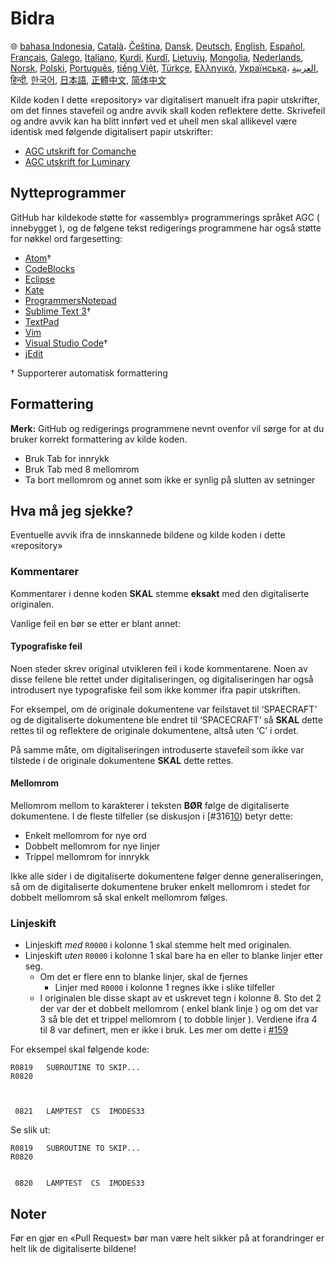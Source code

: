 # Bidra

🌐
[bahasa Indonesia][ID],
[Català][CA]،
[Čeština][CZ],
[Dansk][DA],
[Deutsch][DE],
[English][EN],
[Español][ES],
[Français][FR],
[Galego][GL],
[Italiano][IT],
[Kurdi][KU],
[Kurdî][KU],
[Lietuvių][LT],
[Mongolia][MN],
[Nederlands][NL],
[Norsk][NO],
[Polski][PL],
[Português][PT_BR],
[tiếng Việt][VI],
[Türkçe][TR],
[Ελληνικά][GR],
[Українська][UK]،
[العربية][AR],
[हिन्दी][HI_IN],
[한국어][KO_KR],
[日本語][JA],
[正體中文][ZH_TW],
[简体中文][ZH_CN]

[AR]:CONTRIBUTING.ar.md
[CA]:CONTRIBUTING.ca.md
[CZ]:CONTRIBUTING.cz.md
[DA]:CONTRIBUTING.da.md
[DE]:CONTRIBUTING.de.md
[EN]:../CONTRIBUTING.md
[ES]:CONTRIBUTING.es.md
[FR]:CONTRIBUTING.fr.md
[GL]:CONTRIBUTING.gl.md
[GR]:CONTRIBUTING.gr.md
[HI_IN]:CONTRIBUTING.hi_in.md
[ID]:CONTRIBUTING.id.md
[IT]:CONTRIBUTING.it.md
[JA]:CONTRIBUTING.ja.md
[KO_KR]:CONTRIBUTING.ko_kr.md
[KU]:CONTRIBUTING.ku.md
[LT]:CONTRIBUTING.lt.md
[MN]:CONTRIBUTING.mn.md
[NL]:CONTRIBUTING.nl.md
[NO]:CONTRIBUTING.no.md
[PL]:CONTRIBUTING.pl.md
[PT_BR]:CONTRIBUTING.pt_br.md
[TR]:CONTRIBUTING.tr.md
[UK]:CONTRIBUTING.uk.md
[VI]:CONTRIBUTING.vi.md
[ZH_CN]:CONTRIBUTING.zh_cn.md
[ZH_TW]:CONTRIBUTING.zh_tw.md

Kilde koden I dette «repository» var digitalisert manuelt ifra papir utskrifter, om det finnes stavefeil og andre avvik skall koden reflektere dette. Skrivefeil og andre avvik kan ha blitt innført ved et uhell men skal allikevel være identisk med følgende digitalisert papir utskrifter:

- [AGC utskrift for Comanche][8]
- [AGC utskrift for Luminary][9]

## Nytteprogrammer

GitHub har kildekode støtte for «assembly» programmerings språket AGC ( innebygget ), og de følgene tekst redigerings programmene har også støtte for nøkkel ord fargesetting:

- [Atom][Atom]†
- [CodeBlocks][CodeBlocks]
- [Eclipse][Eclipse]
- [Kate][Kate]
- [ProgrammersNotepad][ProgrammersNotepad]
- [Sublime Text 3][Sublime Text]†
- [TextPad][TextPad]
- [Vim][Vim]
- [Visual Studio Code][VisualStudioCode]†
- [jEdit][jEdit]

† Supporterer automatisk formattering

[Atom]:https://github.com/Alhadis/language-agc
[CodeBlocks]:https://github.com/virtualagc/virtualagc/tree/master/Contributed/SyntaxHighlight/CodeBlocks
[Eclipse]:https://github.com/virtualagc/virtualagc/tree/master/Contributed/SyntaxHighlight/Eclipse
[Kate]:https://github.com/virtualagc/virtualagc/tree/master/Contributed/SyntaxHighlight/Kate
[ProgrammersNotepad]:https://github.com/virtualagc/virtualagc/tree/master/Contributed/SyntaxHighlight/ProgrammersNotepad
[Sublime Text]:https://github.com/jimlawton/AGC-Assembly
[TextPad]:https://github.com/virtualagc/virtualagc/tree/master/Contributed/SyntaxHighlight/TextPad
[Vim]:https://github.com/wsdjeg/vim-assembly
[VisualStudioCode]:https://github.com/wopian/agc-assembly
[jEdit]:https://github.com/virtualagc/virtualagc/tree/master/Contributed/SyntaxHighlight/jEdit

## Formattering

**Merk:** GitHub og redigerings programmene nevnt ovenfor vil sørge for at du bruker korrekt formattering av kilde koden.

-	Bruk Tab for innrykk
-	Bruk Tab med 8 mellomrom
-	Ta bort mellomrom og annet som ikke er synlig på slutten av setninger

## Hva må jeg sjekke?

Eventuelle avvik ifra de innskannede bildene og kilde koden i dette «repository»

### Kommentarer

Kommentarer i denne koden **SKAL** stemme **eksakt** med den digitaliserte originalen.

Vanlige feil en bør se etter er blant annet:

#### Typografiske feil

Noen steder skrev original utvikleren feil i kode kommentarene. Noen av disse feilene ble rettet under digitaliseringen, og digitaliseringen har også introdusert nye typografiske feil som ikke kommer ifra papir utskriften.

For eksempel, om de originale dokumentene var feilstavet til ‘SPAECRAFT’ og de digitaliserte dokumentene ble endret til ‘SPACECRAFT’ så **SKAL** dette rettes til og reflektere de originale dokumentene, altså uten ‘C’ i ordet.

På samme måte, om digitaliseringen introduserte stavefeil som ikke var tilstede i de originale dokumentene **SKAL** dette rettes.

#### Mellomrom

Mellomrom mellom to karakterer i teksten **BØR** følge de digitaliserte dokumentene. I de fleste tilfeller (se diskusjon i [#316[10]) betyr dette:

- Enkelt mellomrom for nye ord
- Dobbelt mellomrom for nye linjer
- Trippel mellomrom for innrykk

Ikke alle sider i de digitaliserte dokumentene følger denne generaliseringen, så om de digitaliserte dokumentene bruker enkelt mellomrom i stedet for dobbelt mellomrom så skal enkelt mellomrom følges.

### Linjeskift

- Linjeskift *med* `R0000` i kolonne 1 skal stemme helt med originalen.
- Linjeskift *uten* `R0000` i kolonne 1 skal bare ha en eller to blanke linjer etter seg.
  - Om det er flere enn to blanke linjer, skal de fjernes
    - Linjer med `R0000` i kolonne 1 regnes ikke i slike tilfeller
  - I originalen ble disse skapt av et uskrevet tegn i kolonne 8. Sto det 2 der var der et dobbelt mellomrom ( enkel blank linje ) og om det var 3 så ble det et trippel mellomrom ( to dobble linjer ). Verdiene ifra 4 til 8 var definert, men er ikke i bruk. Les mer om dette i [#159][7]

For eksempel skal følgende kode:

```plain
R0819   SUBROUTINE TO SKIP...
R0820



 0821   LAMPTEST  CS  IMODES33
```

Se slik ut:

```plain
R0819   SUBROUTINE TO SKIP...
R0820


 0820   LAMPTEST  CS  IMODES33
```

## Noter

Før en gjør en «Pull Request» bør man være helt sikker på at forandringer er helt lik de digitaliserte bildene!

[0]:https://github.com/chrislgarry/Apollo-11/pull/new/master
[1]:http://www.ibiblio.org/apollo/ScansForConversion/Luminary099/
[2]:http://www.ibiblio.org/apollo/ScansForConversion/Comanche055/
[6]:https://github.com/wopian/agc-assembly#user-settings
[7]:https://github.com/chrislgarry/Apollo-11/issues/159
[8]:http://www.ibiblio.org/apollo/ScansForConversion/Comanche055/
[9]:http://www.ibiblio.org/apollo/ScansForConversion/Luminary099/
[10]:https://github.com/chrislgarry/Apollo-11/pull/316#pullrequestreview-102892741
